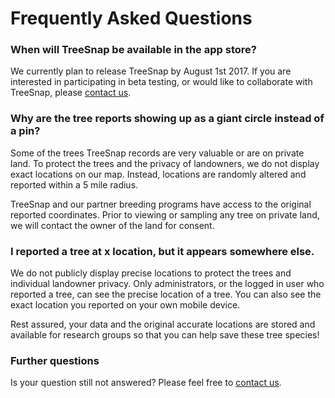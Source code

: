 # Frequently Asked Questions

### When will TreeSnap be available in the app store?

We currently plan to release TreeSnap by August 1st 2017.  If you are interested in participating in beta testing, or would like to collaborate with TreeSnap, please [contact us](/contact).

### Why are the tree reports showing up as a giant circle instead of a pin?

Some of the trees TreeSnap records are very valuable or are on private land. To protect the trees and the privacy of landowners, we do not display exact locations on our map.  Instead, locations are randomly altered and reported within a 5 mile radius.
 
 TreeSnap and our partner breeding programs have access to the original reported coordinates.  Prior to viewing or sampling any tree on private land, we will contact the owner of the land for consent.

### I reported a tree at x location, but it appears somewhere else.

We do not publicly display precise locations to protect the trees and individual landowner privacy.  Only administrators, or the logged in user who reported a tree, can see the precise location of a tree. You can also see the exact location you reported on your own mobile device.

 Rest assured, your data and the original accurate locations are stored and available for research groups so that you can help save these tree species!


### Further questions

Is your question still not answered?  Please feel free to [contact us](/contact).